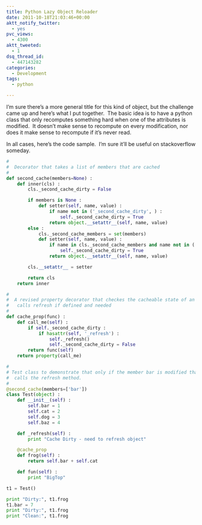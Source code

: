 ```yaml
---
title: Python Lazy Object Reloader
date: 2011-10-18T21:03:46+00:00
aktt_notify_twitter:
  - yes
pvc_views:
  - 4300
aktt_tweeted:
  - 1
dsq_thread_id:
  - 447143282
categories:
  - Development
tags:
  - python

---
```

I&#8217;m sure there&#8217;s a more general title for this kind of object, but the challenge came up and here&#8217;s what I put together.  The basic idea is to have a python class that only recomputes something hard when one of the attributes is modified.  It doesn&#8217;t make sense to recompute on every modification, nor does it make sense to recompute if it&#8217;s never read.

In all cases, here&#8217;s the code sample.  I&#8217;m sure it&#8217;ll be useful on stackoverflow someday.

```python
#
#  Decorator that takes a list of members that are cached
#
def second_cache(members=None) :
    def inner(cls) :
        cls._second_cache_dirty = False

        if members is None :
            def setter(self, name, value) :
                if name not in ('_second_cache_dirty', ) :
                    self._second_cache_dirty = True
                return object.__setattr__(self, name, value)
        else :
            cls._second_cache_members = set(members)
            def setter(self, name, value) :
                if name in cls._second_cache_members and name not in ('_second_cache_dirty',):
                    self._second_cache_dirty = True
                return object.__setattr__(self, name, value)

        cls.__setattr__ = setter

        return cls
    return inner

#
#  A revised property decorator that checkes the cacheable state of an object and
#   calls refresh if defined and needed
#
def cache_prop(func) :
    def call_me(self) :
        if self._second_cache_dirty :
            if hasattr(self, '_refresh') :
                self._refresh()
                self._second_cache_dirty = False
        return func(self)
    return property(call_me)

#
# Test class to demonstrate that only if the member bar is modified that the object
#  calls the refresh method.
#
@second_cache(members=['bar'])
class Test(object) :
    def __init__(self) :
        self.bar = 1
        self.cat = 2
        self.dog = 3
        self.baz = 4

    def _refresh(self) :
        print "Cache Dirty - need to refresh object"

    @cache_prop
    def frog(self) :
        return self.bar + self.cat

    def fun(self) :
        print "BigTop"

t1 = Test()

print "Dirty:", t1.frog
t1.bar = 7
print "Dirty:", t1.frog
print "Clean:", t1.frog
```
